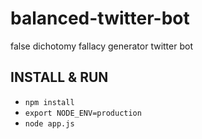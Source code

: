 # balanced-twitter-bot
false dichotomy fallacy generator twitter bot 


## INSTALL & RUN

- `npm install`
- `export NODE_ENV=production`
- `node app.js`